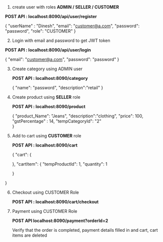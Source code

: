 1. create user with roles **ADMIN / SELLER / CUSTOMER**

  **POST API : localhost:8090/api/user/register**
   
 {
    "userName" : "Dinesh",
    "email": "customer@a.com",
    "password": "password",
    "role": "CUSTOMER"
}

2. Login with email and password to get JWT token

  **POST API : localhost:8090/api/user/login**

   {
     "email": "customer@a.com",
    "password": "password"
    }


 3. Create category using ADMIN user

    **POST API : localhost:8090/category**

    {
     "name": "password",
    "description":"retail"
    }

 4. Create product using **SELLER** role

    **POST API : localhost:8090/product**

    {
    "product_Name": "Jeans",
    "description":"clothing",
    "price": 100,
    "gstPercentage" : 14,
    "tempCategoryId": "2"   
}

5. Add to cart using **CUSTOMER** role

   **POST API : localhost:8090/cart**

   {
    "cart": {

    },
    "cartItem": {
        "tempProductId": 1,
        "quantity": 1
        
    }

  }

  6. Checkout using CUSTOMER Role

     **POST API : localhost:8090/cart/checkout**

  7. Payment using CUSTOMER Role

     **POST API localhost:8090/payment?orderId=2**


     Verify that the order is completed, payment details filled in and cart, cart items are deleted


   
